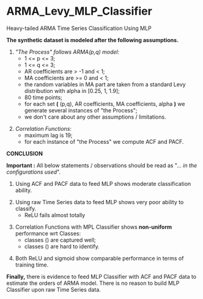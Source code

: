 # ARMA_Levy_MLP_Classifier
Heavy-tailed ARMA Time Series Classification Using MLP

__The synthetic dataset is modeled after the following assumptions.__
1. _"The Process" follows ARMA(p,q) model:_
    - 1 <= p <= 3;
    - 1 <= q <= 3;
    - AR coefficients are > -1 and < 1;
    - MA coefficients are >= 0 and < 1;
    - the random variables in MA part are taken from a standard Levy distribution with alpha in [0.25, 1, 1.9];
    - 80 time points;
    - for each set __(__ (p,q), AR coefficients, MA coefficients, alpha __)__ we generate several instances of "the Process";
    - we don't care about any other assumptions / limitations.
>
2. _Correlation Functions:_
    - maximum lag is 19;
    - for each instance of "the Process" we compute ACF and PACF.

__CONCLUSION__

__Important :__  All below statements / observations should be read as "... _in the configurations used_".

1. Using ACF and PACF data to feed MLP shows moderate classification ability.
>
2. Using raw Time Series data to feed MLP shows very poor ability to classify.
     - ReLU fails almost totally
>
3. Correlation Functions with MPL Classifier shows __non-uniform__ performance wrt Classes:
     - classes () are captured well;
     - classes () are hard to identify.
>
4. Both ReLU and sigmoid show comparable performance in terms of training time.

__Finally,__ there is evidence to feed MLP Classifier with ACF and PACF data to estimate the orders of ARMA model. There is no reason to build MLP Classifier upon raw Time Series data.
